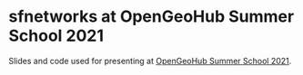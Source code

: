 # sfnetworks at OpenGeoHub Summer School 2021

Slides and code used for presenting at [OpenGeoHub Summer School 2021](https://opengeohub.org/summer_school_2021). 
